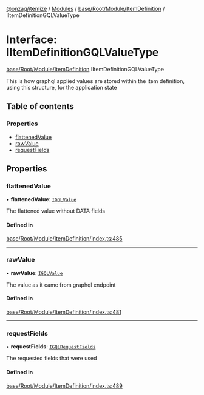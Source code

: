 [@onzag/itemize](../README.md) / [Modules](../modules.md) / [base/Root/Module/ItemDefinition](../modules/base_Root_Module_ItemDefinition.md) / IItemDefinitionGQLValueType

# Interface: IItemDefinitionGQLValueType

[base/Root/Module/ItemDefinition](../modules/base_Root_Module_ItemDefinition.md).IItemDefinitionGQLValueType

This is how graphql applied values are stored within
the item definition, using this structure, for the
application state

## Table of contents

### Properties

- [flattenedValue](base_Root_Module_ItemDefinition.IItemDefinitionGQLValueType.md#flattenedvalue)
- [rawValue](base_Root_Module_ItemDefinition.IItemDefinitionGQLValueType.md#rawvalue)
- [requestFields](base_Root_Module_ItemDefinition.IItemDefinitionGQLValueType.md#requestfields)

## Properties

### flattenedValue

• **flattenedValue**: [`IGQLValue`](gql_querier.IGQLValue.md)

The flattened value without DATA fields

#### Defined in

[base/Root/Module/ItemDefinition/index.ts:485](https://github.com/onzag/itemize/blob/a24376ed/base/Root/Module/ItemDefinition/index.ts#L485)

___

### rawValue

• **rawValue**: [`IGQLValue`](gql_querier.IGQLValue.md)

The value as it came from graphql endpoint

#### Defined in

[base/Root/Module/ItemDefinition/index.ts:481](https://github.com/onzag/itemize/blob/a24376ed/base/Root/Module/ItemDefinition/index.ts#L481)

___

### requestFields

• **requestFields**: [`IGQLRequestFields`](gql_querier.IGQLRequestFields.md)

The requested fields that were used

#### Defined in

[base/Root/Module/ItemDefinition/index.ts:489](https://github.com/onzag/itemize/blob/a24376ed/base/Root/Module/ItemDefinition/index.ts#L489)
